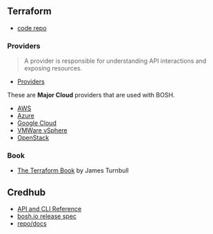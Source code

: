 ## Terraform

* [code repo](https://github.com/hashicorp/terraform)

### Providers

> A provider is responsible for understanding API interactions and exposing resources.

* [Providers](https://www.terraform.io/docs/providers/index.html)

These are **Major Cloud** providers that are used with BOSH.

* [AWS](https://www.terraform.io/docs/providers/aws/index.html)
* [Azure](https://www.terraform.io/docs/providers/azurerm/index.html)
* [Google Cloud](https://www.terraform.io/docs/providers/google/index.html)
* [VMWare vSphere](https://www.terraform.io/docs/providers/vsphere/index.html)
* [OpenStack](https://www.terraform.io/docs/providers/openstack/index.html)

### Book

* [The Terraform Book](https://terraformbook.com) by James Turnbull

## Credhub

* [API and CLI Reference](https://credhub-api.cfapps.io)
* [bosh.io release spec](https://bosh.io/releases/github.com/pivotal-cf/credhub-release)
* [repo/docs](https://github.com/cloudfoundry-incubator/credhub/tree/master/docs)
